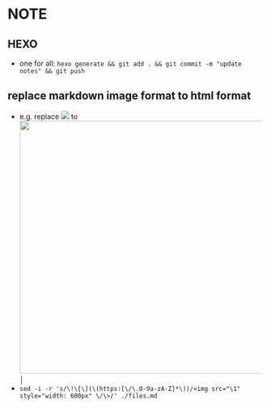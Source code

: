 # NOTE

## HEXO

* one for all: `hexo generate && git add . && git commit -m "update notes" && git push`

## replace markdown image format to html format

* e.g. replace ![](https://i.imgur.com/xxx.png) to <img src="https://i.imgur.com/xxxx.png" style="width: 500px" />                                                                                           │
* `sed -i -r 's/\!\[\](\(https:[\/\.0-9a-zA-Z]*\))/<img src="\1" style="width: 600px" \/\>/' ./files.md`
